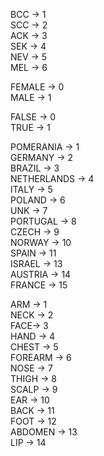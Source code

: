 BCC -> 1<br>
SCC -> 2<br>
ACK -> 3<br>
SEK -> 4<br>
NEV -> 5<br>
MEL -> 6<br>


FEMALE -> 0 <br>
MALE -> 1 <br>

FALSE -> 0 <br>
TRUE -> 1 <br>

POMERANIA -> 1 <br>
GERMANY -> 2 <br>
BRAZIL -> 3 <br>
NETHERLANDS -> 4 <br>
ITALY -> 5<br>
POLAND -> 6 <br>
UNK -> 7 <br>
PORTUGAL -> 8 <br>
CZECH -> 9 <br>
NORWAY -> 10 <br>
SPAIN -> 11 <br>
ISRAEL -> 13 <br>
AUSTRIA -> 14<BR>
FRANCE  -> 15<BR>
 
ARM -> 1<br>
NECK -> 2 <br>
FACE-> 3 <br>
HAND -> 4 <br>
CHEST -> 5 <br>
FOREARM -> 6 <br>
NOSE -> 7 <br>
THIGH -> 8 <br>
SCALP -> 9 <br>
EAR -> 10 <br>
BACK -> 11 <br>
FOOT -> 12 <br>
ABDOMEN -> 13 <br>
LIP -> 14 <br>